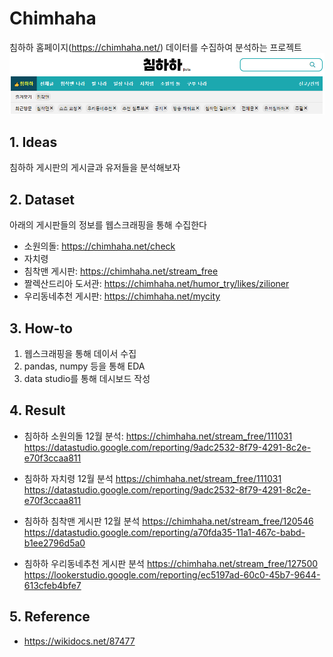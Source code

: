 # Chimhaha
침하하 홈페이지(https://chimhaha.net/) 데이터를 수집하여 분석하는 프로젝트
![ex_screenshot](./chimhaha.png)

## 1. Ideas
침하하 게시판의 게시글과 유저들을 분석해보자


## 2. Dataset
아래의 게시판들의 정보를 웹스크래핑을 통해 수집한다
- 소원의돌: https://chimhaha.net/check
- 자치령
- 침착맨 게시판: https://chimhaha.net/stream_free
- 짤렉산드리아 도서관: https://chimhaha.net/humor_try/likes/zilioner
- 우리동네추천 게시판: https://chimhaha.net/mycity

## 3. How-to
1. 웹스크래핑을 통해 데이서 수집
2. pandas, numpy 등을 통해 EDA
3. data studio를 통해 데시보드 작성

## 4. Result
- 침하하 소원의돌 12월 분석: 
https://chimhaha.net/stream_free/111031
https://datastudio.google.com/reporting/9adc2532-8f79-4291-8c2e-e70f3ccaa811

- 침하하 자치령 12월 분석
https://chimhaha.net/stream_free/111031
https://datastudio.google.com/reporting/9adc2532-8f79-4291-8c2e-e70f3ccaa811

- 침하하 침착맨 게시판 12월 분석
https://chimhaha.net/stream_free/120546
https://datastudio.google.com/reporting/a70fda35-11a1-467c-babd-b1ee2796d5a0

- 침하하 우리동네추천 게시판 분석
https://chimhaha.net/stream_free/127500
https://lookerstudio.google.com/reporting/ec5197ad-60c0-45b7-9644-613cfeb4bfe7

## 5. Reference
- https://wikidocs.net/87477